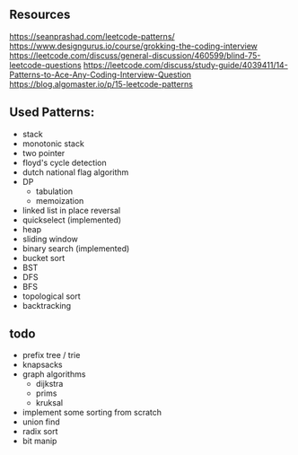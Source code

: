 ## Resources

https://seanprashad.com/leetcode-patterns/
https://www.designgurus.io/course/grokking-the-coding-interview
https://leetcode.com/discuss/general-discussion/460599/blind-75-leetcode-questions
https://leetcode.com/discuss/study-guide/4039411/14-Patterns-to-Ace-Any-Coding-Interview-Question
https://blog.algomaster.io/p/15-leetcode-patterns

## Used Patterns:
- stack
- monotonic stack
- two pointer
- floyd's cycle detection
- dutch national flag algorithm
- DP
    - tabulation
    - memoization
- linked list in place reversal
- quickselect (implemented)
- heap
- sliding window
- binary search (implemented)
- bucket sort
- BST
- DFS
- BFS
- topological sort
- backtracking

## todo
- prefix tree / trie
- knapsacks
- graph algorithms
    - dijkstra
    - prims
    - kruksal
- implement some sorting from scratch
- union find
- radix sort
- bit manip